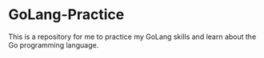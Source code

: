 # GoLang-Practice
This is a repository for me to practice my GoLang skills and learn about the Go programming language.
